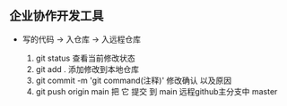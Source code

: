 ##  企业协作开发工具

 - 写的代码 -> 入仓库 -> 入远程仓库


    1. git status    查看当前修改状态
    2. git add .     添加修改到本地仓库  
    3. git commit -m 'git command(注释)'     修改确认 以及原因
    4. git push origin main    把 它 提交 到  main 远程github主分支中  master